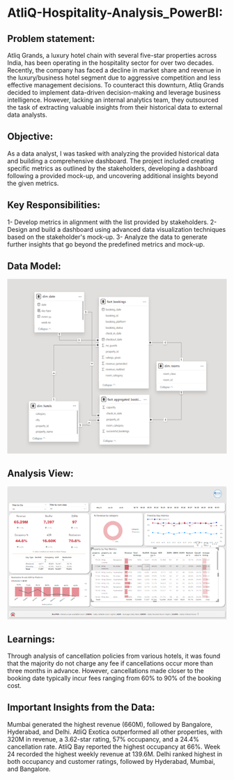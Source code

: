 # AtliQ-Hospitality-Analysis_PowerBI:

## Problem statement:
Atliq Grands, a luxury hotel chain with several five-star properties across India, has been operating in the hospitality sector for over two decades. Recently, the company has faced a decline in market share and revenue in the luxury/business hotel segment due to aggressive competition and less effective management decisions. To counteract this downturn, Atliq Grands decided to implement data-driven decision-making and leverage business intelligence. However, lacking an internal analytics team, they outsourced the task of extracting valuable insights from their historical data to external data analysts.

## Objective:

As a data analyst, I was tasked with analyzing the provided historical data and building a comprehensive dashboard. The project included creating specific metrics as outlined by the stakeholders, developing a dashboard following a provided mock-up, and uncovering additional insights beyond the given metrics.

## Key Responsibilities:

1- Develop metrics in alignment with the list provided by stakeholders.
2- Design and build a dashboard using advanced data visualization techniques based on the stakeholder's mock-up.
3- Analyze the data to generate further insights that go beyond the predefined metrics and mock-up.

## Data Model:
<p align="center">
    <img src='https://github.com/abdulrehman0306/AtliQ-Hospitality-Analysis_PowerBI/blob/main/H.P_2.PNG' height="400">
</p>

## Analysis View:
<p align="center">
    <img src='https://github.com/abdulrehman0306/AtliQ-Hospitality-Analysis_PowerBI/blob/main/H.P_1.PNG' width="600">
</p>

## Learnings: 

Through analysis of cancellation policies from various hotels, it was found that the majority do not charge any fee if cancellations occur more than three months in advance. However, cancellations made closer to the booking date typically incur fees ranging from 60% to 90% of the booking cost.

## Important Insights from the Data:

Mumbai generated the highest revenue (660M), followed by Bangalore, Hyderabad, and Delhi.
AtliQ Exotica outperformed all other properties, with 320M in revenue, a 3.62-star rating, 57% occupancy, and a 24.4% cancellation rate.
AtliQ Bay reported the highest occupancy at 66%.
Week 24 recorded the highest weekly revenue at 139.6M.
Delhi ranked highest in both occupancy and customer ratings, followed by Hyderabad, Mumbai, and Bangalore.
